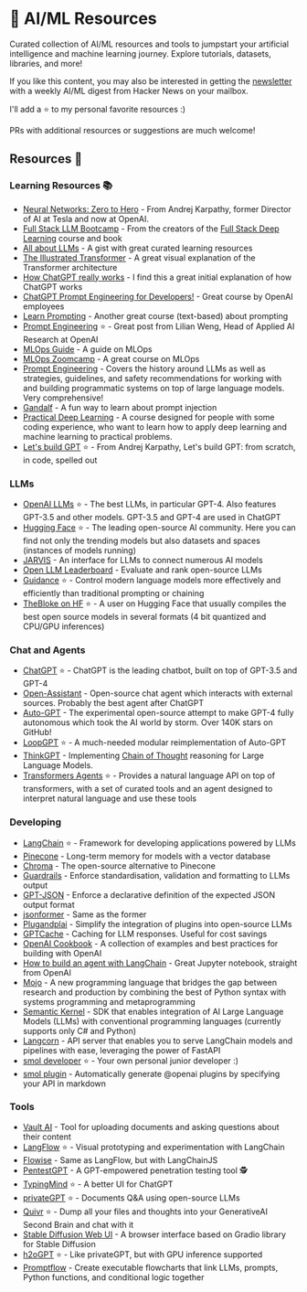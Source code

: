 # :robot: AI/ML Resources

Curated collection of AI/ML resources and tools to jumpstart your artificial intelligence and machine learning journey. Explore tutorials, datasets, libraries, and more!

If you like this content, you may also be interested in getting the [newsletter](https://hn-ai-newsletter.beehiiv.com/) with a weekly AI/ML digest from Hacker News on your mailbox.

I'll add a ⭐ to my personal favorite resources :)

PRs with additional resources or suggestions are much welcome!


## Resources 📕

### Learning Resources 📚

- [Neural Networks: Zero to Hero](https://karpathy.ai/zero-to-hero.html) - From Andrej Karpathy, former Director of AI at Tesla and now at OpenAI.
- [Full Stack LLM Bootcamp](https://fullstackdeeplearning.com/llm-bootcamp/) - From the creators of the [Full Stack Deep Learning](https://fullstackdeeplearning.com/) course and book
- [All about LLMs](https://gist.github.com/rain-1/eebd5e5eb2784feecf450324e3341c8d) - A gist with great curated learning resources
- [The Illustrated Transformer](https://jalammar.github.io/illustrated-transformer/) - A great visual explanation of the Transformer architecture
- [How ChatGPT really works](https://bootcamp.uxdesign.cc/how-chatgpt-really-works-explained-for-non-technical-people-71efb078a5c9) - I find this a great initial explanation of how ChatGPT works
- [ChatGPT Prompt Engineering for Developers!](https://www.deeplearning.ai/) - Great course by OpenAI employees
- [Learn Prompting](https://learnprompting.org/) - Another great course (text-based) about prompting
- [Prompt Engineering](https://lilianweng.github.io/posts/2023-03-15-prompt-engineering/) ⭐ - Great post from Lilian Weng, Head of Applied AI Research at OpenAI
- [MLOps Guide](https://github.com/Nyandwi/machine_learning_complete/blob/main/010_mlops/1_mlops_guide.md) - A guide on MLOps
- [MLOps Zoomcamp](https://github.com/DataTalksClub/mlops-zoomcamp) - A great course on MLOps
- [Prompt Engineering](https://github.com/brexhq/prompt-engineering) - Covers the history around LLMs as well as strategies, guidelines, and safety recommendations for working with and building programmatic systems on top of large language models. Very comprehensive!
- [Gandalf](https://gandalf.lakera.ai/) - A fun way to learn about prompt injection
- [Practical Deep Learning](https://course.fast.ai/) - A course designed for people with some coding experience, who want to learn how to apply deep learning and machine learning to practical problems.
- [Let's build GPT](https://www.youtube.com/watch?v=kCc8FmEb1nY) ⭐ - From Andrej Karpathy, Let's build GPT: from scratch, in code, spelled out

### LLMs

- [OpenAI LLMs](https://openai.com/product/gpt-4) ⭐ - The best LLMs, in particular GPT-4. Also features GPT-3.5 and other models. GPT-3.5 and GPT-4 are used in ChatGPT
- [Hugging Face](https://huggingface.co/) ⭐ - The leading open-source AI community. Here you can find not only the trending models but also datasets and spaces (instances of models running)
- [JARVIS](https://github.com/microsoft/JARVIS) - An interface for LLMs to connect numerous AI models
- [Open LLM Leaderboard](https://huggingface.co/spaces/HuggingFaceH4/open_llm_leaderboard) - Evaluate and rank open-source LLMs
- [Guidance](https://github.com/microsoft/guidance) ⭐ - Control modern language models more effectively and efficiently than traditional prompting or chaining
- [TheBloke on HF](https://huggingface.co/TheBloke) ⭐ - A user on Hugging Face that usually compiles the best open source models in several formats (4 bit quantized and CPU/GPU inferences)

### Chat and Agents

- [ChatGPT](https://chat.openai.com/) ⭐ - ChatGPT is the leading chatbot, built on top of GPT-3.5 and GPT-4
- [Open-Assistant](https://github.com/LAION-AI/Open-Assistant) - Open-source chat agent which interacts with external sources. Probably the best agent after ChatGPT
- [Auto-GPT](https://github.com/Significant-Gravitas/Auto-GPT) - The experimental open-source attempt to make GPT-4 fully autonomous which took the AI world by storm. Over 140K stars on GitHub!
- [LoopGPT](https://github.com/farizrahman4u/loopgpt) ⭐ - A much-needed modular reimplementation of Auto-GPT
- [ThinkGPT](https://github.com/jina-ai/thinkgpt) - Implementing [Chain of Thought](https://ai.googleblog.com/2022/05/language-models-perform-reasoning-via.html) reasoning for Large Language Models.
- [Transformers Agents](https://huggingface.co/docs/transformers/transformers_agents) ⭐ - Provides a natural language API on top of transformers, with a set of curated tools and an agent designed to interpret natural language and use these tools

### Developing

- [LangChain](https://github.com/hwchase17/langchain) ⭐ - Framework for developing applications powered by LLMs
- [Pinecone](https://www.pinecone.io/) - Long-term memory for models with a vector database
- [Chroma](https://www.trychroma.com/) - The open-source alternative to Pinecone
- [Guardrails](https://github.com/ShreyaR/guardrails) - Enforce standardisation, validation and formatting to LLMs output
- [GPT-JSON](https://github.com/piercefreeman/gpt-json) - Enforce a declarative definition of the expected JSON output format
- [jsonformer](https://github.com/1rgs/jsonformer) - Same as the former
- [Plugandplai](https://github.com/edreisMD/plugnplai) - Simplify the integration of plugins into open-source LLMs
- [GPTCache](https://github.com/zilliztech/GPTCache) - Caching for LLM responses. Useful for cost savings
- [OpenAI Cookbook](https://github.com/openai/openai-cookbook) - A collection of examples and best practices for building with OpenAI
- [How to build an agent with LangChain](https://github.com/openai/openai-cookbook/blob/main/examples/How_to_build_a_tool-using_agent_with_Langchain.ipynb) - Great Jupyter notebook, straight from OpenAI
- [Mojo](https://docs.modular.com/mojo/) - A new programming language that bridges the gap between research and production by combining the best of Python syntax with systems programming and metaprogramming
- [Semantic Kernel](https://github.com/microsoft/semantic-kernel) - SDK that enables integration of AI Large Language Models (LLMs) with conventional programming languages (currently supports only C# and Python)
- [Langcorn](https://github.com/msoedov/langcorn) - API server that enables you to serve LangChain models and pipelines with ease, leveraging the power of FastAPI
- [smol developer](https://github.com/smol-ai/developer) ⭐ - Your own personal junior developer :) 
- [smol plugin](https://github.com/gmchad/smol-plugin) - Automatically generate @openai plugins by specifying your API in markdown

### Tools

- [Vault AI](https://github.com/pashpashpash/vault-ai) - Tool for uploading documents and asking questions about their content
- [LangFlow](https://github.com/logspace-ai/langflow) ⭐ - Visual prototyping and experimentation with LangChain
- [Flowise](https://github.com/FlowiseAI/Flowise) - Same as LangFlow, but with LangChainJS
- [PentestGPT](https://github.com/GreyDGL/PentestGPT) - A GPT-empowered penetration testing tool 🕵️
- [TypingMind](https://www.typingmind.com/) ⭐ - A better UI for ChatGPT
- [privateGPT](https://github.com/imartinez/privateGPT) ⭐ - Documents Q&A using open-source LLMs
- [Quivr](https://github.com/StanGirard/quivr) ⭐ - Dump all your files and thoughts into your GenerativeAI Second Brain and chat with it
- [Stable Diffusion Web UI](https://github.com/AUTOMATIC1111/stable-diffusion-webui) - A browser interface based on Gradio library for Stable Diffusion
- [h2oGPT](https://github.com/h2oai/h2ogpt) ⭐ - Like privateGPT, but with GPU inference supported
- [Promptflow](https://github.com/InsuranceToolkits/promptflow) - Create executable flowcharts that link LLMs, prompts, Python functions, and conditional logic together
